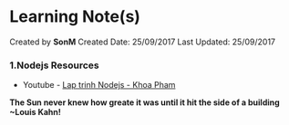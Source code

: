 # Learning Note(s)

Created by **SonM** 
Created Date: 25/09/2017
Last Updated: 25/09/2017

### 1.Nodejs Resources
* Youtube - [Lap trinh Nodejs - Khoa Pham](https://www.youtube.com/watch?v=jtAXWrJLzKc&list=PLzrVYRai0riQDuZQsMEVxo2GdOO-Hxr-4&t=15)



**The Sun never knew how greate it was until it hit the side of a building**
**~Louis Kahn!**

